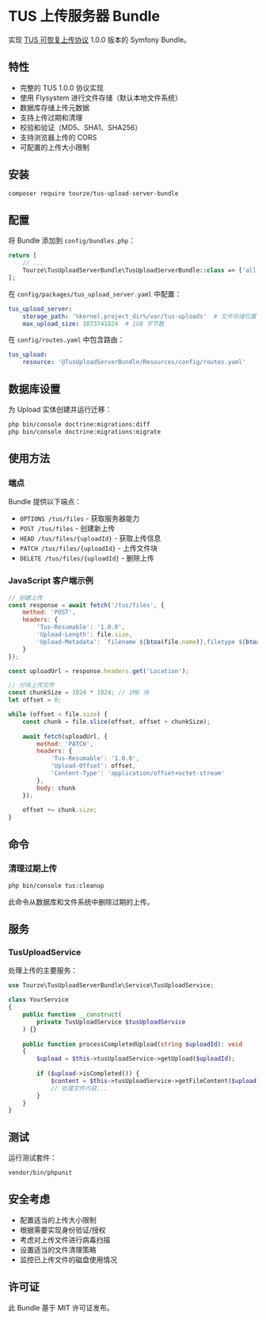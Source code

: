 # TUS 上传服务器 Bundle

实现 [TUS 可恢复上传协议](https://tus.io/) 1.0.0 版本的 Symfony Bundle。

## 特性

- 完整的 TUS 1.0.0 协议实现
- 使用 Flysystem 进行文件存储（默认本地文件系统）
- 数据库存储上传元数据
- 支持上传过期和清理
- 校验和验证（MD5、SHA1、SHA256）
- 支持浏览器上传的 CORS
- 可配置的上传大小限制

## 安装

```bash
composer require tourze/tus-upload-server-bundle
```

## 配置

将 Bundle 添加到 `config/bundles.php`：

```php
return [
    // ...
    Tourze\TusUploadServerBundle\TusUploadServerBundle::class => ['all' => true],
];
```

在 `config/packages/tus_upload_server.yaml` 中配置：

```yaml
tus_upload_server:
    storage_path: '%kernel.project_dir%/var/tus-uploads'  # 文件存储位置
    max_upload_size: 1073741824  # 1GB 字节数
```

在 `config/routes.yaml` 中包含路由：

```yaml
tus_upload:
    resource: '@TusUploadServerBundle/Resources/config/routes.yaml'
```

## 数据库设置

为 Upload 实体创建并运行迁移：

```bash
php bin/console doctrine:migrations:diff
php bin/console doctrine:migrations:migrate
```

## 使用方法

### 端点

Bundle 提供以下端点：

- `OPTIONS /tus/files` - 获取服务器能力
- `POST /tus/files` - 创建新上传
- `HEAD /tus/files/{uploadId}` - 获取上传信息
- `PATCH /tus/files/{uploadId}` - 上传文件块
- `DELETE /tus/files/{uploadId}` - 删除上传

### JavaScript 客户端示例

```javascript
// 创建上传
const response = await fetch('/tus/files', {
    method: 'POST',
    headers: {
        'Tus-Resumable': '1.0.0',
        'Upload-Length': file.size,
        'Upload-Metadata': `filename ${btoa(file.name)},filetype ${btoa(file.type)}`
    }
});

const uploadUrl = response.headers.get('Location');

// 分块上传文件
const chunkSize = 1024 * 1024; // 1MB 块
let offset = 0;

while (offset < file.size) {
    const chunk = file.slice(offset, offset + chunkSize);
    
    await fetch(uploadUrl, {
        method: 'PATCH',
        headers: {
            'Tus-Resumable': '1.0.0',
            'Upload-Offset': offset,
            'Content-Type': 'application/offset+octet-stream'
        },
        body: chunk
    });
    
    offset += chunk.size;
}
```

## 命令

### 清理过期上传

```bash
php bin/console tus:cleanup
```

此命令从数据库和文件系统中删除过期的上传。

## 服务

### TusUploadService

处理上传的主要服务：

```php
use Tourze\TusUploadServerBundle\Service\TusUploadService;

class YourService 
{
    public function __construct(
        private TusUploadService $tusUploadService
    ) {}
    
    public function processCompletedUpload(string $uploadId): void 
    {
        $upload = $this->tusUploadService->getUpload($uploadId);
        
        if ($upload->isCompleted()) {
            $content = $this->tusUploadService->getFileContent($upload);
            // 处理文件内容...
        }
    }
}
```

## 测试

运行测试套件：

```bash
vendor/bin/phpunit
```

## 安全考虑

- 配置适当的上传大小限制
- 根据需要实现身份验证/授权
- 考虑对上传文件进行病毒扫描
- 设置适当的文件清理策略
- 监控已上传文件的磁盘使用情况

## 许可证

此 Bundle 基于 MIT 许可证发布。
